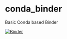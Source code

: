 # conda_binder
Basic Conda based Binder

[![Binder](https://mybinder.org/badge_logo.svg)](https://mybinder.org/v2/gh/ToniDS2019/Shiny-App-git/py39_r40_shiny) 
